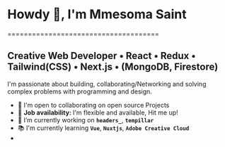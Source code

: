 # Howdy 👋, I'm Mmesoma Saint
=====================================

## Creative Web Developer • React • Redux • Tailwind(CSS) • Next.js • (MongoDB, Firestore)
I'm passionate about building, collaborating/Networking and solving complex problems with programming and design.

* 🤝  I'm open to collaborating on open source Projects
* 💼 <b> Job availability: </b> I'm flexible and available, Hit me up!
* 🔭 I’m currently working on **`headers_`**, **`tempillar`**
* 📚 I'm currently learning **`Vue`**, **`Nuxtjs`**, **`Adobe Creative Cloud`**
* 
<!--
**devBayo/devBayo** is a ✨ _special_ ✨ repository because its `README.md` (this file) appears on your GitHub profile.

Here are some ideas to get you started:

- 🔭 I’m currently working on ...
- 🌱 I’m currently learning ...
- 👯 I’m looking to collaborate on ...
- 🤔 I’m looking for help with ...
- 💬 Ask me about ...
- 📫 How to reach me: ...
- 😄 Pronouns: ...
- ⚡ Fun fact: ...
-->
